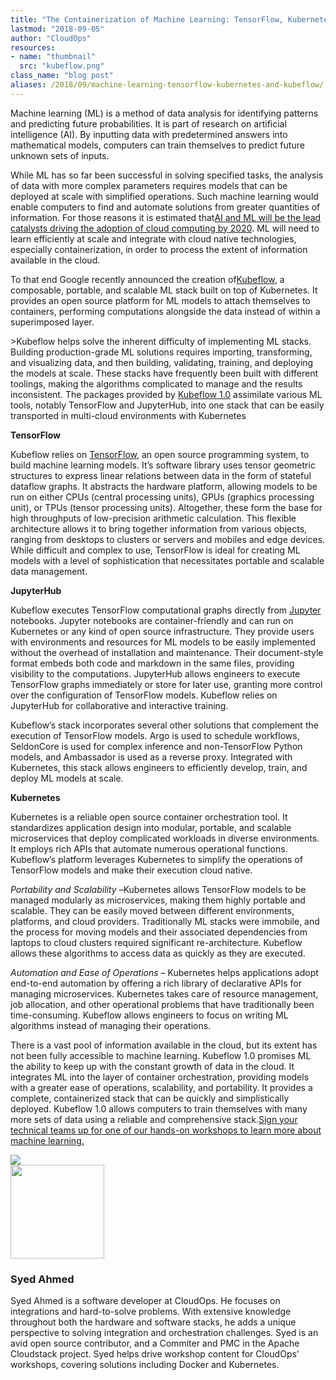 ```yaml
---
title: "The Containerization of Machine Learning: TensorFlow, Kubernetes and Kubeflow"
lastmod: "2018-09-05"
author: "CloudOps"
resources:
- name: "thumbnail"
  src: "kubeflow.png"
class_name: "blog post"
aliases: /2018/09/machine-learning-tensorflow-kubernetes-and-kubeflow/
---
```


<p>Machine learning (ML) is a method of data analysis for identifying patterns and predicting future probabilities. It is part of research on artificial intelligence (AI). By inputting data with predetermined answers into mathematical models, computers can train themselves to predict future unknown sets of inputs.</p>

<p>While ML has so far been successful in solving specified tasks, the analysis of data with more complex parameters requires models that can be deployed at scale with simplified operations. Such machine learning would enable computers to find and automate solutions from greater quantities of information. For those reasons it is estimated that<a href="https://www.forbes.com/sites/louiscolumbus/2018/01/07/83-of-enterprise-workloads-will-be-in-the-cloud-by-2020/#145840906261">AI and ML will be the lead catalysts driving the adoption of cloud computing by 2020</a>. ML will need to learn efficiently at scale and integrate with cloud native technologies, especially containerization, in order to process the extent of information available in the cloud.</p>

<p>To that end Google recently announced the creation of<a href="https://techcrunch.com/2018/05/04/google-kubeflow-machine-learning-for-kubernetes-begins-to-take-shape/">Kubeflow</a>, a composable, portable, and scalable ML stack built on top of Kubernetes. It provides an open source platform for ML models to attach themselves to containers, performing computations alongside the data instead of within a superimposed layer.</p>

<p>>Kubeflow helps solve the inherent difficulty of implementing ML stacks. Building production-grade ML solutions requires importing, transforming, and visualizing data, and then building, validating, training, and deploying the models at scale. These stacks have frequently been built with different toolings, making the algorithms complicated to manage and the results inconsistent. The packages provided by <a href="https://kubernetes.io/blog/2018/05/04/announcing-kubeflow-0.1/" target="_blank" rel="noopener noreferrer">Kubeflow 1.0</a> assimilate various ML tools, notably TensorFlow and JupyterHub, into one stack that can be easily transported in multi-cloud environments with Kubernetes</p>

<p><b>TensorFlow</b></p>

<p>Kubeflow relies on <a href="https://opensource.com/article/17/11/intro-tensorflow" target="_blank" rel="noopener noreferrer">TensorFlow</a>, an open source programming system, to build machine learning models. It’s software library uses tensor geometric structures to express linear relations between data in the form of stateful dataflow graphs. It abstracts the hardware platform, allowing models to be run on either CPUs (central processing units), GPUs (graphics processing unit), or TPUs (tensor processing units). Altogether, these form the base for high throughputs of low-precision arithmetic calculation. This flexible architecture allows it to bring together information from various objects, ranging from desktops to clusters or servers and mobiles and edge devices. While difficult and complex to use, TensorFlow is ideal for creating ML models with a level of sophistication that necessitates portable and scalable data management.</p>

<p><b>JupyterHub</b></p>

<p>Kubeflow executes TensorFlow computational graphs directly from <a href="http://jupyter.org/hub" target="_blank" rel="noopener noreferrer">Jupyter</a> notebooks. Jupyter notebooks are container-friendly and can run on Kubernetes or any kind of open source infrastructure. They provide users with environments and resources for ML models to be easily implemented without the overhead of installation and maintenance. Their document-style format embeds both code and markdown in the same files, providing visibility to the computations. JupyterHub allows engineers to execute TensorFlow graphs immediately or store for later use, granting more control over the configuration of TensorFlow models. Kubeflow relies on JupyterHub for collaborative and interactive training.</p>

<p>Kubeflow’s stack incorporates several other solutions that complement the execution of TensorFlow models. Argo is used to schedule workflows, SeldonCore is used for complex inference and non-TensorFlow Python models, and Ambassador is used as a reverse proxy. Integrated with Kubernetes, this stack allows engineers to efficiently develop, train, and deploy ML models at scale.</p>

<p><b>Kubernetes</b></p>

<p>Kubernetes is a reliable open source container orchestration tool. It standardizes application design into modular, portable, and scalable microservices that deploy complicated workloads in diverse environments. It employs rich APIs that automate numerous operational functions. Kubeflow’s platform leverages Kubernetes to simplify the operations of TensorFlow models and make their execution cloud native.</p>

<p><i>Portability and Scalability –</i>Kubernetes allows TensorFlow models to be managed modularly as microservices, making them highly portable and scalable. They can be easily moved between different environments, platforms, and cloud providers. Traditionally ML stacks were immobile, and the process for moving models and their associated dependencies from laptops to cloud clusters required significant re-architecture. Kubeflow allows these algorithms to access data as quickly as they are executed.</p>

<p><i>Automation and Ease of Operations – </i>Kubernetes helps applications adopt end-to-end automation by offering a rich library of declarative APIs for managing microservices. Kubernetes takes care of resource management, job allocation, and other operational problems that have traditionally been time-consuming. Kubeflow allows engineers to focus on writing ML algorithms instead of managing their operations.</p>

<p>There is a vast pool of information available in the cloud, but its extent has not been fully accessible to machine learning. Kubeflow 1.0 promises ML the ability to keep up with the constant growth of data in the cloud. It integrates ML into the layer of container orchestration, providing models with a greater ease of operations, scalability, and portability. It provides a complete, containerized stack that can be quickly and simplistically deployed. Kubeflow 1.0 allows computers to train themselves with many more sets of data using a reliable and comprehensive stack.<a href="https://www.cloudops.com/workshops/" target="_blank" rel="noopener noreferrer">Sign your technical teams up for one of our hands-on workshops to learn more about machine learning.</a></p>

<div class="row">
    <div class="col-xl-8 offset-xl-2 col-lg-10 offset-lg-1 col-md-10 offset-md-1 col-sm-12 col-xs-12 cta-image">
      <img src="/images/blog/cta/workshop-white.jpeg">
    </div>
</div>

<img class="alignleft" src="/images/blog/post/0.jpg" alt="" class="wp-image-5084" width="150">
<h3>Syed Ahmed</h3>
<p>Syed Ahmed is a software developer at CloudOps. He focuses on integrations and hard-to-solve problems. With extensive knowledge throughout both the hardware and software stacks, he adds a unique perspective to solving integration and orchestration challenges. Syed is an avid open source contributor, and a Commiter and PMC in the Apache Cloudstack project. Syed helps drive workshop content for CloudOps’ workshops, covering solutions including Docker and Kubernetes.</p>